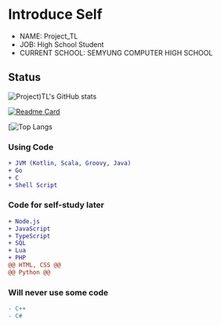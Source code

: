 # Introduce Self
* NAME: Project_TL
* JOB: High School Student
* CURRENT SCHOOL: SEMYUNG COMPUTER HIGH SCHOOL

## Status
![Project)TL's GitHub stats](https://github-readme-stats.vercel.app/api?username=ProjectTL12345&show_icons=true&theme=dark)

[![Readme Card](https://github-readme-stats.vercel.app/api/pin/?username=ProjectTL12345&repo=List&theme=dark)](https://github.com/ProjectTL12345/List)

[![Top Langs](https://github-readme-stats.vercel.app/api/top-langs/?username=ProjectTL12345&langs_count=6&theme=dark)

### Using Code
```diff
+ JVM (Kotlin, Scala, Groovy, Java)
+ Go
+ C
+ Shell Script
```

### Code for self-study later
```diff
+ Node.js
+ JavaScript
+ TypeScript
+ SQL
+ Lua
+ PHP
@@ HTML, CSS @@
@@ Python @@
```

### Will never use some code
```diff
- C++
- C#
```
